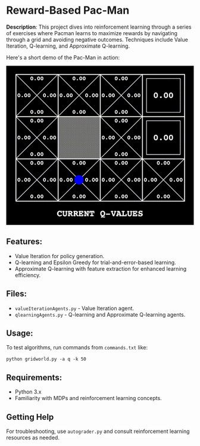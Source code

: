 # Reward-Based Pac-Man

**Description**: This project dives into reinforcement learning through a series of exercises where Pacman learns to maximize rewards by navigating through a grid and avoiding negative outcomes. Techniques include Value Iteration, Q-learning, and Approximate Q-learning.

Here's a short demo of the Pac-Man in action:

![Demo GIF](utils/demo.gif)

## Features:

- Value Iteration for policy generation.
- Q-learning and Epsilon Greedy for trial-and-error-based learning.
- Approximate Q-learning with feature extraction for enhanced learning efficiency.

## Files:

- `valueIterationAgents.py` - Value Iteration agent.
- `qlearningAgents.py` - Q-learning and Approximate Q-learning agents.

## Usage:

To test algorithms, run commands from `commands.txt` like:
```
python gridworld.py -a q -k 50
```

## Requirements:

- Python 3.x
- Familiarity with MDPs and reinforcement learning concepts.

## Getting Help

For troubleshooting, use `autograder.py` and consult reinforcement learning resources as needed.